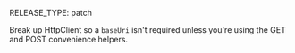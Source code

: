 RELEASE_TYPE: patch

Break up HttpClient so a `baseUri` isn't required unless you're using the GET and POST convenience helpers.
